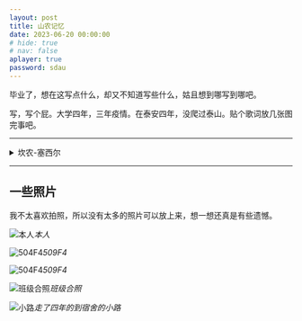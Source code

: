 ```yaml
---
layout: post
title: 山农记忆
date: 2023-06-20 00:00:00
# hide: true
# nav: false
aplayer: true
password: sdau
---
```


<!-- <iframe frameborder="no" border="0" marginwidth="0" marginheight="0" width=330 height=86 src="//music.163.com/outchain/player?type=2&id=2044858935&auto=1&height=66"></iframe> -->

<meting-js
    id="2044858935"
    server="netease"
    type="song"
    theme="#66CCFF"
    lrc-type="0">
</meting-js>


毕业了，想在这写点什么，却又不知道写些什么，姑且想到哪写到哪吧。

<!-- more -->

写，写个屁。大学四年，三年疫情。在泰安四年，没爬过泰山。贴个歌词放几张图完事吧。

---
<details>
<summary>坎农-塞西尔</summary>
<p style="text-align:center">
We used to be just strangers in different worlds<br/>
曾经我们只是来自不同世界的陌生人

I've never ever thought we would be this close<br/>
我从未想过我们会如此亲密无间

Our memories turn into unbreakable bond<br/>
如同神奇咒语一般，牢不可破的情谊

You always got my back before I know<br/>
总是在我身后毫不犹豫地给我支持

Remember all the views, we've seen down the road<br/>
记得我们一路上看过的那么多风景吗

The twinkles in your eyes, they never get old<br/>
你充满微光的眼睛，我也会一直铭记

We dancing on the grass, and singing the folk<br/>
我们在草地上舞蹈，唱起民谣小调

Whenever I'm with you, I feel just like home<br/>
和大家在一起的时光，我感受到了家的温暖

Has been a while, since got apart<br/>
也有一阵子了吧，我们曾短暂分离

But you got a place, right in my heart<br/>
但你永远会在心里有一个特殊的位置

Don't hesitate to call me anytime<br/>
如果任何时候想起我，不要犹豫来找我

I'll be ready whenever you are<br/>
只要你下定了启程的决心，我一定与你一同出发

My friend can't you see<br/>
我亲爱的朋友，相信你也看出来了

This is meant to be<br/>
像是命中注定一般

I'm standing by your side right in the breeze<br/>
在这阵惬意微风中，我将与你并肩前行

Unconditionally<br/>
如此毫无保留地

So sweet and cozy<br/>
温馨而惬意

The perfect harmony<br/>
最动人而和谐的合音

of you and me<br/>
来自我和你

Just follow my lead<br/>
和我一起向前吧

I'll always be<br/>
我永远都会

The keeper of our precious memory<br/>
忠诚守护我们宝贵的共同记忆

You always have the seat<br/>
不论何时何地 我身旁的空位

Right next to me<br/>
会一直为你而留

I'll play this melody<br/>
循环着这段旋律

so tenderly<br/>
轻柔无比

til we meet again<br/>
直到与你重逢在花季

New story will begin when summer arrives<br/>
当夏天再次到来之时，便是新的故事启程之日

I know that you'll be there, and join me this time<br/>
我知道你一定会在那里等我，这次也要一起出发

Whenever you feel lost, just look at the sky<br/>
但如果你迷失了方向，请抬头看看天空

I'll keep my promise that we'd be alright<br/>
请记住我们的约定，我们都会好的

Remember all the nights we spent by the fire<br/>
记得我们在篝火旁的夜晚吗

We opened up our mind, and share the starlight<br/>
我们对着漫天星光，对彼此敞开心扉

For all the love and blessing, all the goodbyes<br/>
所有的爱和祝福，甚至是短暂的告别

Can't tell you how much I have enjoyed the ride<br/>
我无法形容，我有多么幸运与你共赴这一趟征程

Has been a while, since got apart<br/>
也有一阵子了吧，我们曾短暂分离

But you got a place, right in my heart<br/>
但你永远会在心里有一个特殊的位置

Don't hesitate to call me anytime<br/>
如果任何时候想起我，不要犹豫来找我

I'll be ready whenever you are<br/>
只要你下定了启程的决心，我一定与你一同出发

My friend can't you see<br/>
我亲爱的朋友，相信你也看出来了

This is meant to be<br/>
像是命中注定一般

I'm standing by your side right in the breeze<br/>
在这阵惬意微风中，我将与你并肩前行

Unconditionally<br/>
如此毫无保留地

So sweet and cozy<br/>
温馨而惬意

The perfect harmony<br/>
最动人而和谐的合音

of you and me<br/>
来自我和你

Just follow my lead<br/>
和我一起向前吧

I'll always be<br/>
我永远都会

The keeper of our precious memory<br/>
忠诚守护我们宝贵的共同记忆

You always have the seat<br/>
不论何时何地 我身旁的空位

Right next to me<br/>
会一直为你而留

I'll play this melody<br/>
循环着这段旋律

so tenderly<br/>
轻柔无比

til we meet again<br/>
直到与你重逢在花季

My friend can't you see<br/>
我亲爱的朋友，相信你也看出来了

This is meant to be<br/>
像是命中注定一般

I'm standing by your side right in the breeze<br/>
在这阵惬意微风中，我将与你并肩前行

Unconditionally<br/>
如此毫无保留地

So sweet and cozy<br/>
温馨而惬意

The perfect harmony<br/>
最动人而和谐的合音

of you and me<br/>
来自我和你

Just follow my lead<br/>
和我一起向前吧

I'll always be<br/>
我永远都会

The keeper of our precious memory<br/>
忠诚守护我们宝贵的共同记忆

You always have the seat<br/>
不论何时何地 我身旁的空位

Right next to me<br/>
会一直为你而留

I'll play this melody<br/>
循环着这段旋律

so tenderly<br/>
轻柔无比

til we meet again<br/>
直到与你重逢在花季

til we meet again<br/>
直到与你重逢在花季
</p>
</details>

---

## 一些照片

我不太喜欢拍照，所以没有太多的照片可以放上来，想一想还真是有些遗憾。

![本人](/images/sdau/g.jpg)_本人_

![504F4](/images/sdau/509f4A.jpg)_509F4_

![504F4](/images/sdau/509f4B.jpg)_509F4_

![班级合照](/images/sdau/class.jpg)_班级合照_

![小路](/images/sdau/pathway.jpg)_走了四年的到宿舍的小路_

